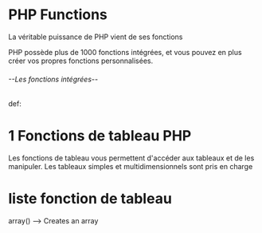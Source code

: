 # PHP Functions

La véritable puissance de PHP vient de ses fonctions

PHP possède plus de 1000 fonctions intégrées, et vous pouvez en plus créer vos propres fonctions personnalisées.

###### --Les fonctions intégrées-- ##########
def: 
# 1 Fonctions de tableau PHP

Les fonctions de tableau vous permettent d'accéder aux tableaux et de les manipuler.
Les tableaux simples et multidimensionnels sont pris en charge

# liste fonction de tableau

array() --> Creates an array